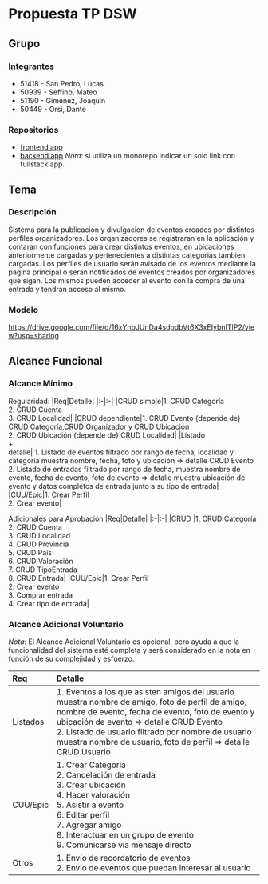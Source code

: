 # Propuesta TP DSW

## Grupo
### Integrantes
* 51418 - San Pedro, Lucas
* 50939 - Seffino, Mateo
* 51190 - Giménez, Joaquín
* 50449 - Orsi, Dante

### Repositorios
* [frontend app](http://hyperlinkToGihubOrGitlab)
* [backend app](http://hyperlinkToGihubOrGitlab)
*Nota*: si utiliza un monorepo indicar un solo link con fullstack app.

## Tema
### Descripción
Sistema para la publicación y divulgacion de eventos creados por distintos perfiles organizadores. Los organizadores se registraran en la aplicación y contaran con funciones para crear distintos eventos, en ubicaciones anteriormente cargadas y pertenecientes a distintas categorias tambien cargadas.
Los perfiles de usuario serán avisado de los eventos mediante la pagina principal o seran notificados de eventos creados por organizadores que sigan. Los mismos pueden acceder al evento con la compra de una entrada y tendran acceso al mismo.

### Modelo
https://drive.google.com/file/d/16xYhbJUnDa4sdpdbVt6X3xEIybnITIP2/view?usp=sharing

## Alcance Funcional 

### Alcance Mínimo

Regularidad:
|Req|Detalle|
|:-|:-|
|CRUD simple|1. CRUD Categoría<br>2. CRUD Cuenta<br>3. CRUD Localidad|
|CRUD dependiente|1. CRUD Evento {depende de} CRUD Categoría,CRUD Organizador y CRUD Ubicación<br>2. CRUD Ubicación {depende de} CRUD Localidad|
|Listado<br>+<br>detalle| 1. Listado de eventos filtrado por rango de fecha, localidad y categoría muestra nombre, fecha, foto y ubicación => detalle CRUD Evento<br> 2. Listado de entradas filtrado por rango de fecha, muestra nombre de evento, fecha de evento, foto de evento => detalle muestra ubicación de evento y datos completos de entrada junto a su tipo de entrada|
|CUU/Epic|1. Crear Perfil<br>2. Crear evento|


Adicionales para Aprobación
|Req|Detalle|
|:-|:-|
|CRUD |1. CRUD Categoría<br>2. CRUD Cuenta<br>3. CRUD Localidad<br>4. CRUD Provincia<br>5. CRUD País<br>6. CRUD Valoración<br>7. CRUD TipoEntrada<br>8. CRUD Entrada|
|CUU/Epic|1. Crear Perfil<br>2. Crear evento<br>3. Comprar entrada<br>4. Crear tipo de entrada|


### Alcance Adicional Voluntario

*Nota*: El Alcance Adicional Voluntario es opcional, pero ayuda a que la funcionalidad del sistema esté completa y será considerado en la nota en función de su complejidad y esfuerzo.

|Req|Detalle|
|:-|:-|
|Listados |1. Eventos a los que asisten amigos del usuario muestra nombre de amigo, foto de perfil de amigo, nombre de evento, fecha de evento, foto de evento y ubicación de evento => detalle CRUD Evento<br> 2. Listado de usuario filtrado por nombre de usuario muestra nombre de usuario, foto de perfil => detalle CRUD Usuario|
|CUU/Epic|1. Crear Categoría<br>2. Cancelación de entrada<br>3. Crear ubicación<br>4. Hacer valoración<br>5. Asistir a evento<br>6. Editar perfil<br>7. Agregar amigo<br>8. Interactuar en un grupo de evento<br>9. Comunicarse via mensaje directo|
|Otros|1. Envío de recordatorio de eventos<br>2. Envio de eventos que puedan interesar al usuario|

